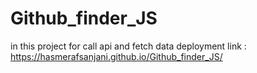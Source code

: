 # Github_finder_JS

in this project for call api and fetch data 
deployment link : https://hasmerafsanjani.github.io/Github_finder_JS/
